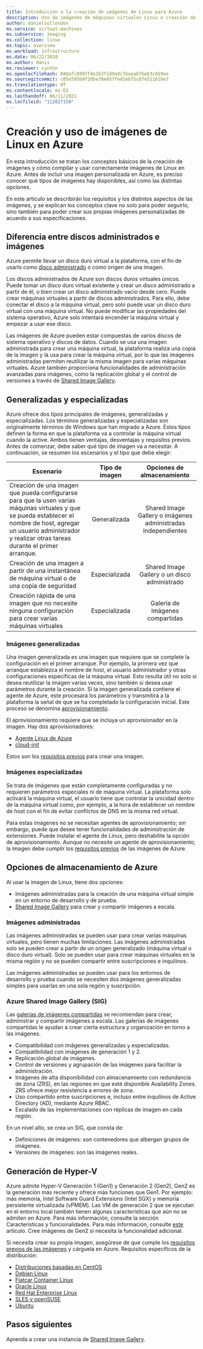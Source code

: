 ```yaml
---
title: Introducción a la creación de imágenes de Linux para Azure
description: Uso de imágenes de máquinas virtuales Linux o creación de imágenes para usarlas en Azure.
author: danielsollondon
ms.service: virtual-machines
ms.subservice: imaging
ms.collection: linux
ms.topic: overview
ms.workload: infrastructure
ms.date: 06/22/2020
ms.author: danis
ms.reviewer: cynthn
ms.openlocfilehash: 048afc8997f4e2b3f1d9a9cf6aea67be63c659ee
ms.sourcegitcommit: c05e595b9f2dbe78e657fed2eb75c8fe511610e7
ms.translationtype: HT
ms.contentlocale: es-ES
ms.lasthandoff: 06/11/2021
ms.locfileid: "112027150"
---
```

# <a name="bringing-and-creating-linux-images-in-azure"></a>Creación y uso de imágenes de Linux en Azure

En esta introducción se tratan los conceptos básicos de la creación de imágenes y cómo compilar y usar correctamente imágenes de Linux en Azure. Antes de incluir una imagen personalizada en Azure, es preciso conocer qué tipos de imágenes hay disponibles, así como las distintas opciones.

En este artículo se describirán los requisitos y los distintos aspectos de las imágenes, y se explican los conceptos clave no solo para poder seguirlo, sino también para poder crear sus propias imágenes personalizadas de acuerdo a sus especificaciones.

## <a name="difference-between-managed-disks-and-images"></a>Diferencia entre discos administrados e imágenes


Azure permite llevar un disco duro virtual a la plataforma, con el fin de usarlo como [disco administrado](/azure/virtual-machines/faq-for-disks#managed-disks) o como origen de una imagen. 

Los discos administrados de Azure son discos duros virtuales únicos. Puede tomar un disco duro virtual existente y crear un disco administrado a partir de él, o bien crear un disco administrado vacío desde cero. Puede crear máquinas virtuales a partir de discos administrados. Para ello, debe conectar el disco a la máquina virtual, pero solo puede usar un disco duro virtual con una máquina virtual. No puede modificar las propiedades del sistema operativo, Azure solo intentará encender la máquina virtual y empezar a usar ese disco. 

Las imágenes de Azure pueden estar compuestas de varios discos de sistema operativo y discos de datos. Cuando se usa una imagen administrada para crear una máquina virtual, la plataforma realiza una copia de la imagen y la usa para crear la máquina virtual, por lo que las imágenes administradas permiten reutilizar la misma imagen para varias máquinas virtuales. Azure también proporciona funcionalidades de administración avanzadas para imágenes, como la replicación global y el control de versiones a través de [Shared Image Gallery](../shared-image-galleries.md). 



## <a name="generalized-and-specialized"></a>Generalizadas y especializadas

Azure ofrece dos tipos principales de imágenes, generalizadas y especializadas. Los términos generalizadas y especializadas son originalmente términos de Windows que han migrado a Azure. Estos tipos definen la forma en que la plataforma va a controlar la máquina virtual cuando la active. Ambos tienen ventajas, desventajas y requisitos previos. Antes de comenzar, debe saber qué tipo de imagen va a necesitar. A continuación, se resumen los escenarios y el tipo que debe elegir:

| Escenario      | Tipo de imagen  | Opciones de almacenamiento |
| ------------- |:-------------:| :-------------:| 
| Creación de una imagen que pueda configurarse para que la usen varias máquinas virtuales y que se pueda establecer el nombre de host, agregar un usuario administrador y realizar otras tareas durante el primer arranque. | Generalizada | Shared Image Gallery o imágenes administradas independientes |
| Creación de una imagen a partir de una instantánea de máquina virtual o de una copia de seguridad | Especializada |Shared Image Gallery o un disco administrado |
| Creación rápida de una imagen que no necesite ninguna configuración para crear varias máquinas virtuales |Especializada |Galería de imágenes compartidas |


### <a name="generalized-images"></a>Imágenes generalizadas

Una imagen generalizada es una imagen que requiere que se complete la configuración en el primer arranque. Por ejemplo, la primera vez que arranque establezca el nombre de host, el usuario administrador y otras configuraciones específicas de la máquina virtual. Esto resulta útil no solo si desea reutilizar la imagen varias veces, sino también si desea usar parámetros durante la creación. Si la imagen generalizada contiene el agente de Azure, este procesará los parámetros y transmitirá a la plataforma la señal de que se ha completado la configuración inicial. Este proceso se denomina [aprovisionamiento](./provisioning.md). 

El aprovisionamiento requiere que se incluya un aprovisionador en la imagen. Hay dos aprovisionadores:
- [Agente Linux de Azure](../extensions/agent-linux.md)
- [cloud-init](./using-cloud-init.md)

Estos son los [requisitos previos](./create-upload-generic.md) para crear una imagen.


### <a name="specialized-images"></a>Imágenes especializadas
Se trata de imágenes que están completamente configuradas y no requieren parámetros especiales ni de máquina virtual. La plataforma solo activará la máquina virtual, el usuario tiene que controlar la unicidad dentro de la máquina virtual como, por ejemplo, a la hora de establecer un nombre de host con el fin de evitar conflictos de DNS en la misma red virtual. 

Para estas imágenes no se necesitan agentes de aprovisionamiento; sin embargo, puede que desee tener funcionalidades de administración de extensiones. Puede instalar el agente de Linux, pero deshabilite la opción de aprovisionamiento. Aunque no necesite un agente de aprovisionamiento, la imagen debe cumplir los [requisitos previos](./create-upload-generic.md) de las imágenes de Azure.


## <a name="image-storage-options"></a>Opciones de almacenamiento de Azure
Al usar la imagen de Linux, tiene dos opciones:

- Imágenes administradas para la creación de una máquina virtual simple en un entorno de desarrollo y de prueba.
- [Shared Image Gallery](../shared-image-galleries.md) para crear y compartir imágenes a escala.


### <a name="managed-images"></a>Imágenes administradas

Las imágenes administradas se pueden usar para crear varias máquinas virtuales, pero tienen muchas limitaciones. Las imágenes administradas solo se pueden crear a partir de un origen generalizado (máquina virtual o disco duro virtual). Solo se pueden usar para crear máquinas virtuales en la misma región y no se pueden compartir entre suscripciones e inquilinos.

Las imágenes administradas se pueden usar para los entornos de desarrollo y prueba cuando se necesiten dos imágenes generalizadas simples para usarlas en una sola región y suscripción. 

### <a name="azure-shared-image-gallery-sig"></a>Azure Shared Image Gallery (SIG)

Las [galerías de imágenes compartidas](../shared-image-galleries.md) se recomiendan para crear, administrar y compartir imágenes a escala. Las galerías de imágenes compartidas le ayudan a crear cierta estructura y organización en torno a las imágenes.  

- Compatibilidad con imágenes generalizadas y especializadas.
- Compatibilidad con imágenes de generación 1 y 2.
- Replicación global de imágenes.
- Control de versiones y agrupación de las imágenes para facilitar la administración.
- Imágenes de alta disponibilidad con almacenamiento con redundancia de zona (ZRS), en las regiones en que esté disponible Availability Zones. ZRS ofrece mejor resistencia a errores de zona.
- Uso compartido entre suscripciones e, incluso entre inquilinos de Active Directory (AD), mediante Azure RBAC.
- Escalado de las implementaciones con réplicas de imagen en cada región.

En un nivel alto, se crea un SIG, que consta de:
- Definiciones de imágenes: son contenedores que albergan grupos de imágenes.
- Versiones de imágenes: son las imágenes reales.



## <a name="hyper-v-generation"></a>Generación de Hyper-V

Azure admite Hyper-V Generación 1 (Gen1) y Generación 2 (Gen2), Gen2 es la generación más reciente y ofrece más funciones que Gen1. Por ejemplo: más memoria, Intel Software Guard Extensions (Intel SGX) y memoria persistente virtualizada (vPMEM). Las VM de generación 2 que se ejecutan en el entorno local también tienen algunas características que aún no se admiten en Azure. Para más información, consulte la sección Características y funcionalidades. Para más información, consulte [este](../generation-2.md) artículo. Cree imágenes de Gen2 si necesita la funcionalidad adicional.

Si necesita crear su propia imagen, asegúrese de que cumple los [requisitos previos de las imágenes](./create-upload-generic.md) y cárguela en Azure. Requisitos específicos de la distribución:


- [Distribuciones basadas en CentOS](create-upload-centos.md)
- [Debian Linux](debian-create-upload-vhd.md)
- [Flatcar Container Linux](flatcar-create-upload-vhd.md)
- [Oracle Linux](oracle-create-upload-vhd.md)
- [Red Hat Enterprise Linux](redhat-create-upload-vhd.md)
- [SLES y openSUSE](suse-create-upload-vhd.md)
- [Ubuntu](create-upload-ubuntu.md)


## <a name="next-steps"></a>Pasos siguientes

Aprenda a crear una instancia de [Shared Image Gallery](tutorial-custom-images.md).